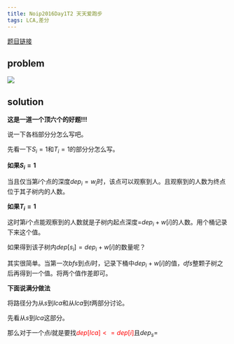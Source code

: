 ```yaml
---
title: Noip2016Day1T2 天天爱跑步
tags: LCA,差分
---
```



[题目链接](https://www.luogu.org/problem/P1600)

## problem

![](https://gitee.com/wxyww/picture/raw/master/小书匠/1570369361987.png)

## solution

**这是一道一个顶六个的好题!!!**

说一下各档部分分怎么写吧。

先看一下$S_i=1$和$T_i=1$的部分分怎么写。

**如果$S_i=1$**

当且仅当第$i$个点的深度$dep_i=w_i$时，该点可以观察到人。且观察到的人数为终点位于其子树内的人数。

**如果$T_i=1$**

这时第$i$个点能观察到的人数就是子树内起点深度=$dep_i+w[i]$的人数。用个桶记录下来这个值。

如果得到该子树内$dep[s_i]=dep_i+w[i]$的数量呢？

其实很简单。当第一次$bfs$到点$i$时，记录下桶中$dep_i+w[i]$的值，$dfs$整颗子树之后再得到一个值。将两个值作差即可。

**下面说满分做法**

将路径分为从$s$到$lca$和从$lca$到$t$两部分讨论。

先看从$s$到$lca$这部分。

那么对于一个点$i$就是要找<font color=red>$dep[lca]<=dep[i]$</font>且$dep_s=$